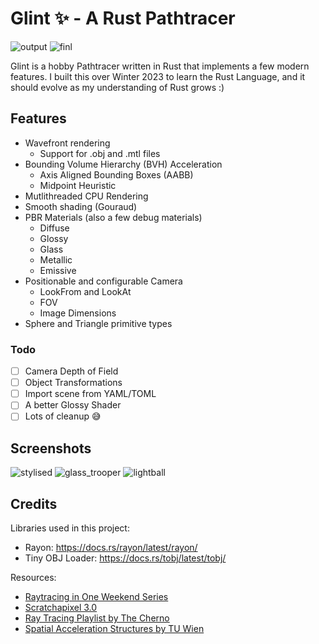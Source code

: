 # Glint ✨ - A Rust Pathtracer

![output](https://github.com/Sullym8/glint/assets/48613444/fd78f8a8-f72b-416e-a6c7-58fd79cd730f)
![finl](https://github.com/Sullym8/glint/assets/48613444/342190df-8239-4daf-8b68-3f3bea71c3b7)

Glint is a hobby Pathtracer written in Rust that implements a few modern features. I built this over Winter 2023 to learn the Rust Language, and it should evolve as my understanding of Rust grows :)

## Features
- Wavefront rendering
  - Support for .obj and .mtl files
- Bounding Volume Hierarchy (BVH) Acceleration
  - Axis Aligned Bounding Boxes (AABB)  
  - Midpoint Heuristic
- Mutlithreaded CPU Rendering 
- Smooth shading (Gouraud)   
- PBR Materials (also a few debug materials)
  - Diffuse
  - Glossy
  - Glass
  - Metallic
  - Emissive
- Positionable and configurable Camera
  - LookFrom and LookAt
  - FOV
  - Image Dimensions
- Sphere and Triangle primitive types

### Todo
- [ ] Camera Depth of Field
- [ ] Object Transformations
- [ ] Import scene from YAML/TOML
- [ ] A better Glossy Shader
- [ ] Lots of cleanup 😅

## Screenshots
![stylised](https://github.com/Sullym8/glint/assets/48613444/bcc2b28a-4fde-4fab-beca-e6ee89901bac)
![glass_trooper](https://github.com/Sullym8/glint/assets/48613444/81434c1b-3236-4a50-b2ad-cbc49161074d)
![lightball](https://github.com/Sullym8/glint/assets/48613444/43c57f3d-c77c-4e56-b027-b7a500b189c1)


## Credits
Libraries used in this project:
- Rayon: https://docs.rs/rayon/latest/rayon/
- Tiny OBJ Loader: https://docs.rs/tobj/latest/tobj/

Resources:
- [Raytracing in One Weekend Series](https://raytracing.github.io/)
- [Scratchapixel 3.0](https://www.scratchapixel.com/index.html)
- [Ray Tracing Playlist by The Cherno](https://www.youtube.com/watch?v=gfW1Fhd9u9Q&list=PLlrATfBNZ98edc5GshdBtREv5asFW3yXl)
- [Spatial Acceleration Structures by TU Wien](https://www.youtube.com/watch?v=MzUxOe5x24w&t=2742s)



<!--![raytracer_first](https://github.com/Sullym8/glint/assets/48613444/ea7e0124-ac88-4cb5-a0a5-716f7a1766f4)

![raytracer_2balls](https://github.com/Sullym8/glint/assets/48613444/b872e89b-83a2-45fc-8104-ddf80284deaf)

![raytracer_diffuse](https://github.com/Sullym8/glint/assets/48613444/d071d696-40c5-4b86-a641-244d396351aa)

![raytracer_metal_diffuse_test](https://github.com/Sullym8/glint/assets/48613444/61254be2-00af-40a9-bd12-2d8538e2f17a)

![raytracer_glass_2](https://github.com/Sullym8/glint/assets/48613444/0798df25-76ed-4f0a-b66d-9442e264fa4c)

![output](https://github.com/Sullym8/glint/assets/48613444/4b3fb86f-9deb-43f4-91a9-7f55163a7e5f)

![output](https://github.com/Sullym8/glint/assets/48613444/a26a48be-85b3-4794-8e00-eaa57a7cc47f)

![output](https://github.com/Sullym8/glint/assets/48613444/f8822725-3c9f-42eb-b465-c7c2add56cfb)

![glint](https://github.com/Sullym8/glint/assets/48613444/6bd6fbd5-fe4c-4ad7-a353-2cdc7733457c)

![light](https://github.com/Sullym8/glint/assets/48613444/00f5d41a-978d-47ee-83fe-9bbd3aca50e2)

![output](https://github.com/Sullym8/glint/assets/48613444/d0868589-418f-4c79-bc89-ab8651cab03c)

![output](https://github.com/Sullym8/glint/assets/48613444/be8a5595-c658-4c8a-b661-1d37e753a3ad)

![output](https://github.com/Sullym8/glint/assets/48613444/be6f58f1-80d1-4e63-a313-02392d51eded)

![stanford_bunny](https://github.com/Sullym8/glint/assets/48613444/fb0c64c2-cf9a-4162-b554-a56709bc7c11)

![stylised](https://github.com/Sullym8/glint/assets/48613444/89365e6d-d931-491f-95fe-a07cba7d244d)

![output](https://github.com/Sullym8/glint/assets/48613444/513614ff-eccc-4263-bbce-65398ba1b053)-->


